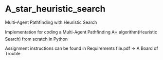# A_star_heuristic_search
Multi-Agent Pathfinding with Heuristic Search 

Implementation for coding a Multi-Agent Pathfinding A⭐ algorithm(Heuristic Search) from scratch in Python

Assignment instructions can be found in Requirements file.pdf -> A Board of Trouble


